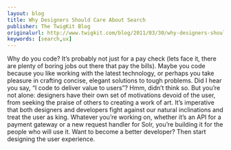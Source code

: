 ```yaml
---
layout: blog
title: Why Designers Should Care About Search
publisher: The TwigKit Blog
originalurl: http://www.twigkit.com/blog/2011/03/30/why-designers-should-give-a-bleep.html
keywords: [search,ux]
---
```


Why do you code? It’s probably not just for a pay check (lets face it, there are plenty of boring jobs out there that pay the bills). Maybe you code because you like working with the latest technology, or perhaps you take pleasure in crafting concise, elegant solutions to tough problems. Did I hear you say, “I code to deliver value to users”? Hmm, didn’t think so. But you’re not alone: designers have their own set of motivations devoid of the user, from seeking the praise of others to creating a work of art. It’s imperative that both designers and developers fight against our natural inclinations and treat the user as king. Whatever you’re working on, whether it’s an API for a payment gateway or a new request handler for Solr, you’re building it for the people who will use it. Want to become a better developer? Then start designing the user experience.